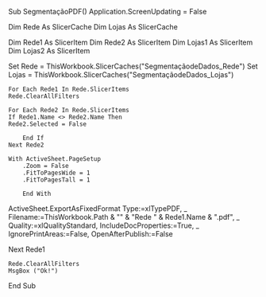 Sub SegmentaçãoPDF()
Application.ScreenUpdating = False


Dim Rede As SlicerCache
Dim Lojas As SlicerCache

Dim Rede1 As SlicerItem
Dim Rede2 As SlicerItem
Dim Lojas1 As SlicerItem
Dim Lojas2 As SlicerItem

Set Rede = ThisWorkbook.SlicerCaches("SegmentaçãodeDados_Rede")
Set Lojas = ThisWorkbook.SlicerCaches("SegmentaçãodeDados_Lojas")

    For Each Rede1 In Rede.SlicerItems
    Rede.ClearAllFilters
    
    For Each Rede2 In Rede.SlicerItems
    If Rede1.Name <> Rede2.Name Then
    Rede2.Selected = False
    
        End If
    Next Rede2
    
    With ActiveSheet.PageSetup
        .Zoom = False
        .FitToPagesWide = 1
        .FitToPagesTall = 1
        
        End With
    
   ActiveSheet.ExportAsFixedFormat Type:=xlTypePDF, _
            Filename:=ThisWorkbook.Path & "\" & "Rede " & Rede1.Name & ".pdf", _
            Quality:=xlQualityStandard, IncludeDocProperties:=True, _
            IgnorePrintAreas:=False, OpenAfterPublish:=False

Next Rede1

    Rede.ClearAllFilters
    MsgBox ("Ok!")
    
End Sub